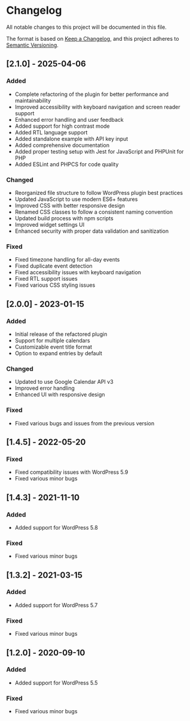 # Changelog

All notable changes to this project will be documented in this file.

The format is based on [Keep a Changelog](https://keepachangelog.com/en/1.0.0/),
and this project adheres to [Semantic Versioning](https://semver.org/spec/v2.0.0.html).

## [2.1.0] - 2025-04-06

### Added
- Complete refactoring of the plugin for better performance and maintainability
- Improved accessibility with keyboard navigation and screen reader support
- Enhanced error handling and user feedback
- Added support for high contrast mode
- Added RTL language support
- Added standalone example with API key input
- Added comprehensive documentation
- Added proper testing setup with Jest for JavaScript and PHPUnit for PHP
- Added ESLint and PHPCS for code quality

### Changed
- Reorganized file structure to follow WordPress plugin best practices
- Updated JavaScript to use modern ES6+ features
- Improved CSS with better responsive design
- Renamed CSS classes to follow a consistent naming convention
- Updated build process with npm scripts
- Improved widget settings UI
- Enhanced security with proper data validation and sanitization

### Fixed
- Fixed timezone handling for all-day events
- Fixed duplicate event detection
- Fixed accessibility issues with keyboard navigation
- Fixed RTL support issues
- Fixed various CSS styling issues

## [2.0.0] - 2023-01-15

### Added
- Initial release of the refactored plugin
- Support for multiple calendars
- Customizable event title format
- Option to expand entries by default

### Changed
- Updated to use Google Calendar API v3
- Improved error handling
- Enhanced UI with responsive design

### Fixed
- Fixed various bugs and issues from the previous version

## [1.4.5] - 2022-05-20

### Fixed
- Fixed compatibility issues with WordPress 5.9
- Fixed various minor bugs

## [1.4.3] - 2021-11-10

### Added
- Added support for WordPress 5.8

### Fixed
- Fixed various minor bugs

## [1.3.2] - 2021-03-15

### Added
- Added support for WordPress 5.7

### Fixed
- Fixed various minor bugs

## [1.2.0] - 2020-09-10

### Added
- Added support for WordPress 5.5

### Fixed
- Fixed various minor bugs
